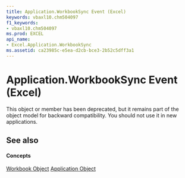 ```yaml
---
title: Application.WorkbookSync Event (Excel)
keywords: vbaxl10.chm504097
f1_keywords:
- vbaxl10.chm504097
ms.prod: EXCEL
api_name:
- Excel.Application.WorkbookSync
ms.assetid: ca23985c-e5ea-d2cb-bce3-2b52c5dff3a1
---
```



# Application.WorkbookSync Event (Excel)

This object or member has been deprecated, but it remains part of the object model for backward compatibility. You should not use it in new applications.


## See also


#### Concepts


[Workbook Object](workbook-object-excel.md)
[Application Object](application-object-excel.md)

